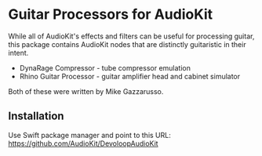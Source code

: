 # Guitar Processors for AudioKit

While all of AudioKit's effects and filters can be useful for processing guitar,
this package contains AudioKit nodes that are distinctly guitaristic in their intent.

  * DynaRage Compressor - tube compressor emulation
  * Rhino Guitar Processor - guitar amplifier head and cabinet simulator

Both of these were written by Mike Gazzarusso.

## Installation

Use Swift package manager and point to this URL: https://github.com/AudioKit/DevoloopAudioKit
